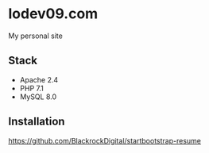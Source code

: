 lodev09.com
========

My personal site

## Stack
- Apache 2.4
- PHP 7.1
- MySQL 8.0

## Installation
https://github.com/BlackrockDigital/startbootstrap-resume
